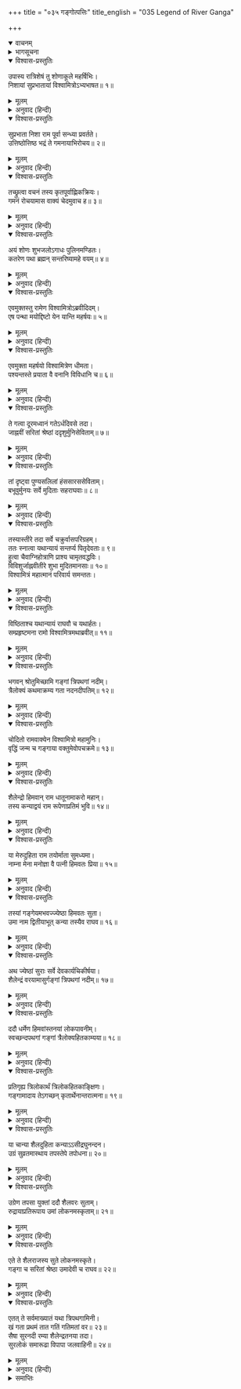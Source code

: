 +++
title = "०३५ गङ्गोत्पत्तिः"
title_english = "035 Legend of River Ganga"

+++
<details open><summary>वाचनम्</summary>
<div caption="श्रीराम-हरिसीताराममूर्ति-घनपाठिभ्यां वचनम्" class="audioEmbed" src="https://archive.org/download/Ramayana-recitation-Sriram-harisItArAmamUrti-Ghanapaati-v2/Kanda_1/Kanda_1_BK-035-Gangothpathi_Varnavam.mp3"></div>
</details>

<details><summary>भागसूचना</summary>

35. शोणभद्र पार करके विश्वामित्र आदिका गंगाजीके तटपर पहुँचकर वहाँ रात्रिवास करना तथा श्रीरामके पूछनेपर विश्वामित्रजीका उन्हें गंगाजीकी उत्पत्तिकी कथा सुनाना
</details>

<details open><summary>विश्वास-प्रस्तुतिः</summary>

उपास्य रात्रिशेषं तु शोणाकूले महर्षिभिः।  
निशायां सुप्रभातायां विश्वामित्रोऽभ्यभाषत॥ १॥
</details>

<details><summary>मूलम्</summary>

उपास्य रात्रिशेषं तु शोणाकूले महर्षिभिः।  
निशायां सुप्रभातायां विश्वामित्रोऽभ्यभाषत॥ १॥
</details>

<details><summary>अनुवाद (हिन्दी)</summary>

महर्षियोंसहित विश्वामित्रने रात्रिके शेषभागमें शोणभद्रके तटपर शयन किया। जब रात बीती और प्रभात हुआ, तब वे श्रीरामचन्द्रजीसे इस प्रकार बोले—॥ १॥
</details>

<details open><summary>विश्वास-प्रस्तुतिः</summary>

सुप्रभाता निशा राम पूर्वा सन्ध्या प्रवर्तते।  
उत्तिष्ठोत्तिष्ठ भद्रं ते गमनायाभिरोचय॥ २॥
</details>

<details><summary>मूलम्</summary>

सुप्रभाता निशा राम पूर्वा सन्ध्या प्रवर्तते।  
उत्तिष्ठोत्तिष्ठ भद्रं ते गमनायाभिरोचय॥ २॥
</details>

<details><summary>अनुवाद (हिन्दी)</summary>

‘श्रीराम! रात बीत गयी। सबेरा हो गया। तुम्हारा कल्याण हो, उठो, उठो और चलनेकी तैयारी करो’॥ २॥
</details>

<details open><summary>विश्वास-प्रस्तुतिः</summary>

तच्छ्रुत्वा वचनं तस्य कृतपूर्वाह्णिकक्रियः।  
गमनं रोचयामास वाक्यं चेदमुवाच ह॥ ३॥
</details>

<details><summary>मूलम्</summary>

तच्छ्रुत्वा वचनं तस्य कृतपूर्वाह्णिकक्रियः।  
गमनं रोचयामास वाक्यं चेदमुवाच ह॥ ३॥
</details>

<details><summary>अनुवाद (हिन्दी)</summary>

मुनिकी बात सुनकर पूर्वाह्णकालका नित्यनियम पूर्ण करके श्रीराम चलनेको तैयार हो गये और इस प्रकार बोले—॥ ३॥
</details>

<details open><summary>विश्वास-प्रस्तुतिः</summary>

अयं शोणः शुभजलोऽगाधः पुलिनमण्डितः।  
कतरेण पथा ब्रह्मन् सन्तरिष्यामहे वयम्॥ ४॥
</details>

<details><summary>मूलम्</summary>

अयं शोणः शुभजलोऽगाधः पुलिनमण्डितः।  
कतरेण पथा ब्रह्मन् सन्तरिष्यामहे वयम्॥ ४॥
</details>

<details><summary>अनुवाद (हिन्दी)</summary>

‘ब्रह्मन्! शुभ जलसे परिपूर्ण तथा अपने तटोंसे सुशोभित होनेवाला यह शोणभद्र तो अथाह जान पड़ता है। हमलोग किस मार्गसे चलकर इसे पार करेंगें?’॥ ४॥
</details>

<details open><summary>विश्वास-प्रस्तुतिः</summary>

एवमुक्तस्तु रामेण विश्वामित्रोऽब्रवीदिदम्।  
एष पन्था मयोद्दिष्टो येन यान्ति महर्षयः॥ ५॥
</details>

<details><summary>मूलम्</summary>

एवमुक्तस्तु रामेण विश्वामित्रोऽब्रवीदिदम्।  
एष पन्था मयोद्दिष्टो येन यान्ति महर्षयः॥ ५॥
</details>

<details><summary>अनुवाद (हिन्दी)</summary>

श्रीरामके ऐसा कहनेपर विश्वामित्र बोले—‘जिस मार्गसे महर्षिगण शोणभद्रको पार करते हैं, उसका मैंने पहलेसे ही निश्चय कर रखा है, वह मार्ग यह है’॥ ५॥
</details>

<details open><summary>विश्वास-प्रस्तुतिः</summary>

एवमुक्ता महर्षयो विश्वामित्रेण धीमता।  
पश्यन्तस्ते प्रयाता वै वनानि विविधानि च॥ ६॥
</details>

<details><summary>मूलम्</summary>

एवमुक्ता महर्षयो विश्वामित्रेण धीमता।  
पश्यन्तस्ते प्रयाता वै वनानि विविधानि च॥ ६॥
</details>

<details><summary>अनुवाद (हिन्दी)</summary>

बुद्धिमान् विश्वामित्रके ऐसा कहनेपर वे महर्षि नाना प्रकारके वनोंकी शोभा देखते हुए वहाँसे प्रस्थित हुए॥ ६॥
</details>

<details open><summary>विश्वास-प्रस्तुतिः</summary>

ते गत्वा दूरमध्वानं गतेऽर्धदिवसे तदा।  
जाह्नवीं सरितां श्रेष्ठां ददृशुर्मुनिसेविताम्॥ ७॥
</details>

<details><summary>मूलम्</summary>

ते गत्वा दूरमध्वानं गतेऽर्धदिवसे तदा।  
जाह्नवीं सरितां श्रेष्ठां ददृशुर्मुनिसेविताम्॥ ७॥
</details>

<details><summary>अनुवाद (हिन्दी)</summary>

बहुत दूरका मार्ग तै कर लेनेपर दोपहर होते-होते उन सब लोगोंने मुनिजनसेवित, सरिताओंमें श्रेष्ठ गंगाजीके तटपर पहुँचकर उनका दर्शन किया॥ ७॥
</details>

<details open><summary>विश्वास-प्रस्तुतिः</summary>

तां दृष्ट्वा पुण्यसलिलां हंससारससेविताम्।  
बभूवुर्मुनयः सर्वे मुदिताः सहराघवाः॥ ८॥
</details>

<details><summary>मूलम्</summary>

तां दृष्ट्वा पुण्यसलिलां हंससारससेविताम्।  
बभूवुर्मुनयः सर्वे मुदिताः सहराघवाः॥ ८॥
</details>

<details><summary>अनुवाद (हिन्दी)</summary>

हंसों तथा सारसोंसे सेवित पुण्यसलिला भागीरथीका दर्शन करके श्रीरामचन्द्रजीके साथ समस्त मुनि बहुत प्रसन्न हुए॥ ८॥
</details>

<details open><summary>विश्वास-प्रस्तुतिः</summary>

तस्यास्तीरे तदा सर्वे चक्रुर्वासपरिग्रहम्।  
ततः स्नात्वा यथान्यायं सन्तर्प्य पितृदेवताः॥ ९॥  
हुत्वा चैवाग्निहोत्राणि प्राश्य चामृतवद्धविः।  
विविशुर्जाह्नवीतीरे शुभा मुदितमानसाः॥ १०॥  
विश्वामित्रं महात्मानं परिवार्य समन्ततः।
</details>

<details><summary>मूलम्</summary>

तस्यास्तीरे तदा सर्वे चक्रुर्वासपरिग्रहम्।  
ततः स्नात्वा यथान्यायं सन्तर्प्य पितृदेवताः॥ ९॥  
हुत्वा चैवाग्निहोत्राणि प्राश्य चामृतवद्धविः।  
विविशुर्जाह्नवीतीरे शुभा मुदितमानसाः॥ १०॥  
विश्वामित्रं महात्मानं परिवार्य समन्ततः।
</details>

<details><summary>अनुवाद (हिन्दी)</summary>

उस समय सबने गंगाजीके तटपर डेरा डाला। फिर विधिवत् स्नान करके देवताओं और पितरोंका तर्पण किया। उसके बाद अग्निहोत्र करके अमृतके समान मीठे हविष्यका भोजन किया। तदनन्तर वे सभी कल्याणकारी महर्षि प्रसन्नचित्त हो महात्मा विश्वामित्रको चारों ओरसे घेरकर गंगाजीके तटपर बैठ गये॥ ९-१० १/२॥
</details>

<details open><summary>विश्वास-प्रस्तुतिः</summary>

विष्ठिताश्च यथान्यायं राघवौ च यथार्हतः।  
सम्प्रहृष्टमना रामो विश्वामित्रमथाब्रवीत्॥ ११॥
</details>

<details><summary>मूलम्</summary>

विष्ठिताश्च यथान्यायं राघवौ च यथार्हतः।  
सम्प्रहृष्टमना रामो विश्वामित्रमथाब्रवीत्॥ ११॥
</details>

<details><summary>अनुवाद (हिन्दी)</summary>

जब वे सब मुनि स्थिरभावसे विराजमान हो गये और श्रीराम तथा लक्ष्मण भी यथायोग्य स्थानपर बैठ गये, तब श्रीरामने प्रसन्नचित्त होकर विश्वामित्रजीसे पूछा—॥ ११॥
</details>

<details open><summary>विश्वास-प्रस्तुतिः</summary>

भगवन् श्रोतुमिच्छामि गङ्गां त्रिपथगां नदीम्।  
त्रैलोक्यं कथमाक्रम्य गता नदनदीपतिम्॥ १२॥
</details>

<details><summary>मूलम्</summary>

भगवन् श्रोतुमिच्छामि गङ्गां त्रिपथगां नदीम्।  
त्रैलोक्यं कथमाक्रम्य गता नदनदीपतिम्॥ १२॥
</details>

<details><summary>अनुवाद (हिन्दी)</summary>

‘भगवन्! मैं यह सुनना चाहता हूँ कि तीन मार्गोंसे प्रवाहित होनेवाली नदी ये गंगाजी किस प्रकार तीनों लोकोंमें घूमकर नदों और नदियोंके स्वामी समुद्रमें जा मिली हैं?’॥ १२॥
</details>

<details open><summary>विश्वास-प्रस्तुतिः</summary>

चोदितो रामवाक्येन विश्वामित्रो महामुनिः।  
वृद्धिं जन्म च गङ्गाया वक्तुमेवोपचक्रमे॥ १३॥
</details>

<details><summary>मूलम्</summary>

चोदितो रामवाक्येन विश्वामित्रो महामुनिः।  
वृद्धिं जन्म च गङ्गाया वक्तुमेवोपचक्रमे॥ १३॥
</details>

<details><summary>अनुवाद (हिन्दी)</summary>

श्रीरामके इस प्रश्नद्वारा प्रेरित हो महामुनि विश्वामित्रने गंगाजीकी उत्पत्ति और वृद्धिकी कथा कहना आरम्भ किया—॥ १३॥
</details>

<details open><summary>विश्वास-प्रस्तुतिः</summary>

शैलेन्द्रो हिमवान् राम धातूनामाकरो महान्।  
तस्य कन्याद्वयं राम रूपेणाप्रतिमं भुवि॥ १४॥
</details>

<details><summary>मूलम्</summary>

शैलेन्द्रो हिमवान् राम धातूनामाकरो महान्।  
तस्य कन्याद्वयं राम रूपेणाप्रतिमं भुवि॥ १४॥
</details>

<details><summary>अनुवाद (हिन्दी)</summary>

‘श्रीराम! हिमवान् नामक एक पर्वत है, जो समस्त पर्वतोंका राजा तथा सब प्रकारके धातुओंका बहुत बड़ा खजाना है। हिमवान् की दो कन्याएँ हैं, जिनके सुन्दर रूपकी इस भूतलपर कहीं तुलना नहीं है॥ १४॥
</details>

<details open><summary>विश्वास-प्रस्तुतिः</summary>

या मेरुदुहिता राम तयोर्माता सुमध्यमा।  
नाम्ना मेना मनोज्ञा वै पत्नी हिमवतः प्रिया॥ १५॥
</details>

<details><summary>मूलम्</summary>

या मेरुदुहिता राम तयोर्माता सुमध्यमा।  
नाम्ना मेना मनोज्ञा वै पत्नी हिमवतः प्रिया॥ १५॥
</details>

<details><summary>अनुवाद (हिन्दी)</summary>

‘मेरु पर्वतकी मनोहारिणी पुत्री मेना हिमवा‍्नकी प्यारी पत्नी है। सुन्दर कटिप्रदेशवाली मेना ही उन दोनों कन्याओंकी जननी हैं॥ १५॥
</details>

<details open><summary>विश्वास-प्रस्तुतिः</summary>

तस्यां गङ्गेयमभवज्ज्येष्ठा हिमवतः सुता।  
उमा नाम द्वितीयाभूत् कन्या तस्यैव राघव॥ १६॥
</details>

<details><summary>मूलम्</summary>

तस्यां गङ्गेयमभवज्ज्येष्ठा हिमवतः सुता।  
उमा नाम द्वितीयाभूत् कन्या तस्यैव राघव॥ १६॥
</details>

<details><summary>अनुवाद (हिन्दी)</summary>

‘रघुनन्दन! मेनाके गर्भसे जो पहली कन्या उत्पन्न हुई, वही ये गंगाजी हैं। ये हिमवान‍्की ज्येष्ठ पुत्री हैं। हिमवा‍्नकी ही दूसरी कन्या, जो मेनाके गर्भसे उत्पन्न हुईं, उमा नामसे प्रसिद्ध हैं॥ १६॥
</details>

<details open><summary>विश्वास-प्रस्तुतिः</summary>

अथ ज्येष्ठां सुराः सर्वे देवकार्यचिकीर्षया।  
शैलेन्द्रं वरयामासुर्गङ्गां त्रिपथगां नदीम्॥ १७॥
</details>

<details><summary>मूलम्</summary>

अथ ज्येष्ठां सुराः सर्वे देवकार्यचिकीर्षया।  
शैलेन्द्रं वरयामासुर्गङ्गां त्रिपथगां नदीम्॥ १७॥
</details>

<details><summary>अनुवाद (हिन्दी)</summary>

कुछ कालके पश्चात् सब देवताओंने देवकार्यकी सिद्धिके लिये ज्येष्ठ कन्या गंगाजीको, जो आगे चलकर स्वर्गसे त्रिपथगा नदीके रूपमें अवतीर्ण हुईं, गिरिराज हिमालयसे माँगा॥ १७॥
</details>

<details open><summary>विश्वास-प्रस्तुतिः</summary>

ददौ धर्मेण हिमवांस्तनयां लोकपावनीम्।  
स्वच्छन्दपथगां गङ्गां त्रैलोक्यहितकाम्यया॥ १८॥
</details>

<details><summary>मूलम्</summary>

ददौ धर्मेण हिमवांस्तनयां लोकपावनीम्।  
स्वच्छन्दपथगां गङ्गां त्रैलोक्यहितकाम्यया॥ १८॥
</details>

<details><summary>अनुवाद (हिन्दी)</summary>

‘हिमव‍ान‍्ने त्रिभुवनका हित करनेकी इच्छासे स्वच्छन्द पथपर विचरनेवाली अपनी लोकपावनी पुत्री गंगाको धर्मपूर्वक उन्हें दे दिया॥ १८॥
</details>

<details open><summary>विश्वास-प्रस्तुतिः</summary>

प्रतिगृह्य त्रिलोकार्थं त्रिलोकहितकाङ्क्षिणः।  
गङ्गामादाय तेऽगच्छन् कृतार्थेनान्तरात्मना॥ १९॥
</details>

<details><summary>मूलम्</summary>

प्रतिगृह्य त्रिलोकार्थं त्रिलोकहितकाङ्क्षिणः।  
गङ्गामादाय तेऽगच्छन् कृतार्थेनान्तरात्मना॥ १९॥
</details>

<details><summary>अनुवाद (हिन्दी)</summary>

‘तीनों लोकोंके हितकी इच्छावाले देवता त्रिभुवनकी भलाईके लिये ही गंगाजीको लेकर मन-ही-मन कृतार्थताका अनुभव करते हुए चले गये॥ १९॥
</details>

<details open><summary>विश्वास-प्रस्तुतिः</summary>

या चान्या शैलदुहिता कन्याऽऽसीद्रघुनन्दन।  
उग्रं सुव्रतमास्थाय तपस्तेपे तपोधना॥ २०॥
</details>

<details><summary>मूलम्</summary>

या चान्या शैलदुहिता कन्याऽऽसीद्रघुनन्दन।  
उग्रं सुव्रतमास्थाय तपस्तेपे तपोधना॥ २०॥
</details>

<details><summary>अनुवाद (हिन्दी)</summary>

‘रघुनन्दन! गिरिराजकी जो दूसरी कन्या उमा थीं, वे उत्तम एवं कठोर व्रतका पालन करती हुई घोर तपस्यामें लग गयीं। उन्होंने तपोमय धनका संचय किया॥ २०॥
</details>

<details open><summary>विश्वास-प्रस्तुतिः</summary>

उग्रेण तपसा युक्तां ददौ शैलवरः सुताम्।  
रुद्रायाप्रतिरूपाय उमां लोकनमस्कृताम्॥ २१॥
</details>

<details><summary>मूलम्</summary>

उग्रेण तपसा युक्तां ददौ शैलवरः सुताम्।  
रुद्रायाप्रतिरूपाय उमां लोकनमस्कृताम्॥ २१॥
</details>

<details><summary>अनुवाद (हिन्दी)</summary>

‘गिरिराजने उग्र तपस्यामें संलग्न हुई अपनी वह विश्ववन्दिता पुत्री उमा अनुपम प्रभावशाली भगवान् रुद्रको ब्याह दी॥ २१॥
</details>

<details open><summary>विश्वास-प्रस्तुतिः</summary>

एते ते शैलराजस्य सुते लोकनमस्कृते।  
गङ्गा च सरितां श्रेष्ठा उमादेवी च राघव॥ २२॥
</details>

<details><summary>मूलम्</summary>

एते ते शैलराजस्य सुते लोकनमस्कृते।  
गङ्गा च सरितां श्रेष्ठा उमादेवी च राघव॥ २२॥
</details>

<details><summary>अनुवाद (हिन्दी)</summary>

‘रघुनन्दन! इस प्रकार सरिताओंमें श्रेष्ठ गंगा तथा भगवती उमा—ये दोनों गिरिराज हिमालयकी कन्याएँ हैं। सारा संसार इनके चरणोंमें मस्तक झुकाता है॥ २२॥
</details>

<details open><summary>विश्वास-प्रस्तुतिः</summary>

एतत् ते सर्वमाख्यातं यथा त्रिपथगामिनी।  
खं गता प्रथमं तात गतिं गतिमतां वर॥ २३॥  
सैषा सुरनदी रम्या शैलेन्द्रतनया तदा।  
सुरलोकं समारूढा विपापा जलवाहिनी॥ २४॥
</details>

<details><summary>मूलम्</summary>

एतत् ते सर्वमाख्यातं यथा त्रिपथगामिनी।  
खं गता प्रथमं तात गतिं गतिमतां वर॥ २३॥  
सैषा सुरनदी रम्या शैलेन्द्रतनया तदा।  
सुरलोकं समारूढा विपापा जलवाहिनी॥ २४॥
</details>

<details><summary>अनुवाद (हिन्दी)</summary>

‘गतिशीलोंमें श्रेष्ठ तात श्रीराम! गंगाजीकी उत्पत्तिके विषयमें ये सारी बातें मैंने तुम्हें बता दीं। ये त्रिपथगामिनी कैसे हुईं? यह भी सुन लो। पहले तो ये आकाशमार्गमें गयी थीं। तत्पश्चात् ये गिरिराजकुमारी गंगा रमणीया देवनदीके रूपमें देवलोकमें आरूढ़ हुई थीं। फिर जलरूपमें प्रवाहित हो लोगोंके पाप दूर करती हुई रसातलमें पहुँची थीं’॥ २३-२४॥
</details>

<details><summary>समाप्तिः</summary>

इत्यार्षे श्रीमद्रामायणे वाल्मीकीये आदिकाव्ये बालकाण्डे पञ्चत्रिंशः सर्गः॥ ३५॥  
इस प्रकार श्रीवाल्मीकिनिर्मित आर्षरामायण आदिकाव्यके बालकाण्डमें पैंतीसवाँ सर्ग पूरा हुआ॥ ३५॥
</details>


